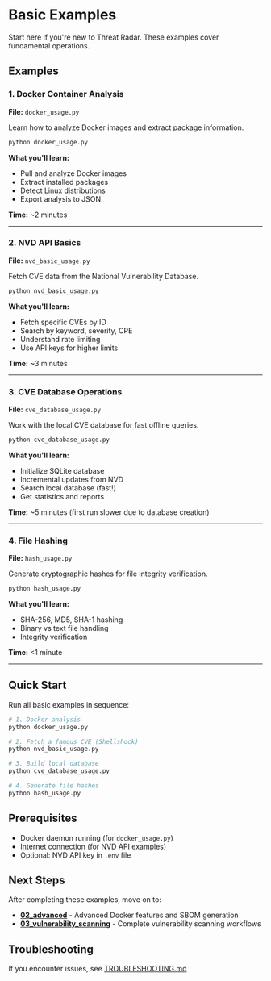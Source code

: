 # Basic Examples

Start here if you're new to Threat Radar. These examples cover fundamental operations.

## Examples

### 1. Docker Container Analysis
**File:** `docker_usage.py`

Learn how to analyze Docker images and extract package information.

```bash
python docker_usage.py
```

**What you'll learn:**
- Pull and analyze Docker images
- Extract installed packages
- Detect Linux distributions
- Export analysis to JSON

**Time:** ~2 minutes

---

### 2. NVD API Basics
**File:** `nvd_basic_usage.py`

Fetch CVE data from the National Vulnerability Database.

```bash
python nvd_basic_usage.py
```

**What you'll learn:**
- Fetch specific CVEs by ID
- Search by keyword, severity, CPE
- Understand rate limiting
- Use API keys for higher limits

**Time:** ~3 minutes

---

### 3. CVE Database Operations
**File:** `cve_database_usage.py`

Work with the local CVE database for fast offline queries.

```bash
python cve_database_usage.py
```

**What you'll learn:**
- Initialize SQLite database
- Incremental updates from NVD
- Search local database (fast!)
- Get statistics and reports

**Time:** ~5 minutes (first run slower due to database creation)

---

### 4. File Hashing
**File:** `hash_usage.py`

Generate cryptographic hashes for file integrity verification.

```bash
python hash_usage.py
```

**What you'll learn:**
- SHA-256, MD5, SHA-1 hashing
- Binary vs text file handling
- Integrity verification

**Time:** <1 minute

---

## Quick Start

Run all basic examples in sequence:

```bash
# 1. Docker analysis
python docker_usage.py

# 2. Fetch a famous CVE (Shellshock)
python nvd_basic_usage.py

# 3. Build local database
python cve_database_usage.py

# 4. Generate file hashes
python hash_usage.py
```

## Prerequisites

- Docker daemon running (for `docker_usage.py`)
- Internet connection (for NVD API examples)
- Optional: NVD API key in `.env` file

## Next Steps

After completing these examples, move on to:
- **[02_advanced](../02_advanced/)** - Advanced Docker features and SBOM generation
- **[03_vulnerability_scanning](../03_vulnerability_scanning/)** - Complete vulnerability scanning workflows

## Troubleshooting

If you encounter issues, see [TROUBLESHOOTING.md](../TROUBLESHOOTING.md)
